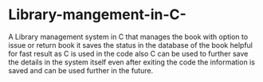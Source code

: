 # Library-mangement-in-C-
A Library management system in C that manages the book with option to issue or return book it saves the status in the database of the book helpful for fast result as C is used in the code also C can be used to further save the details in the system itself even after exiting the code the information is saved and can be used further in the future.
